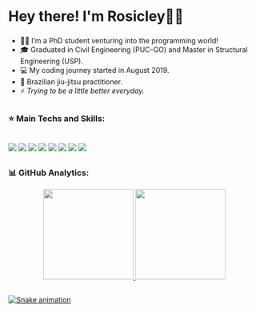 # Hey there! I'm Rosicley👋🏻

###

- 👦🏻 I’m a PhD student venturing into the programming world!
- 🎓 Graduated in Civil Engineering (PUC-GO) and Master in Structural Engineering (USP).
- 💻 My coding journey started in August 2019.
- 🥋 Brazilian jiu-jitsu practitioner.
- ⚡ <em>Trying to be a little better everyday.</em>

##

### :star: Main Techs and Skills:
<div style="display: inline_block"><br>
  <img src="https://img.shields.io/badge/c++-%2300599C.svg?style=for-the-badge&logo=c%2B%2B&logoColor=white"/>
  <img src="https://img.shields.io/badge/Python-14354C?style=for-the-badge&logo=python&logoColor=white"/>
  <img src="https://img.shields.io/badge/Fortran-%23734F96.svg?style=for-the-badge&logo=fortran&logoColor=white"/>
  <img src="https://img.shields.io/badge/latex-%23008080.svg?style=for-the-badge&logo=latex&logoColor=white"/>
  <img src="https://img.shields.io/badge/git-%23F05033.svg?style=for-the-badge&logo=git&logoColor=white"/>
  <img src="https://img.shields.io/badge/github-%23121011.svg?style=for-the-badge&logo=github&logoColor=white"/>
  <img src="https://img.shields.io/badge/Linux-FCC624?style=for-the-badge&logo=linux&logoColor=black"/>
  <img src="https://img.shields.io/badge/Visual%20Studio%20Code-0078d7.svg?style=for-the-badge&logo=visual-studio-code&logoColor=white"/>
</div>

##

### 📊 GitHub Analytics:
<div align="center">
  <a href="https://github.com/rosicley">
  <img height="180em" src="https://github-readme-stats.vercel.app/api?username=rosicley&show_icons=true&theme=gotham&include_all_commits=true&count_private=true"/>
  <img height="180em" src="https://github-readme-stats.vercel.app/api/top-langs/?username=rosicley&layout=compact&langs_count=7&theme=gotham"/>
</div>
  

 
  ##
 
 
<div> 
  
  ![Snake animation](https://github.com/rosicley/rosicley/blob/output/github-contribution-grid-snake.svg)
  
</div>

